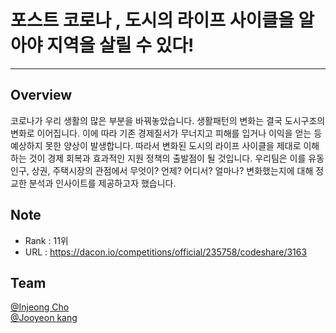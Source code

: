 # 포스트 코로나 , 도시의 라이프 사이클을 알아야 지역을 살릴 수 있다!  

---

## Overview  
코로나가 우리 생활의 많은 부분을 바꿔놓았습니다. 생활패턴의 변화는 결국 도시구조의 변화로 이어집니다. 이에 따라 기존 경제질서가 무너지고 피해를 입거나 이익을 얻는 등 예상하지 못한 양상이 발생합니다. 따라서 변화된 도시의 라이프 사이클을 제대로 이해하는 것이 경제 회복과 효과적인 지원 정책의 출발점이 될 것입니다. 우리팀은 이를 유동인구, 상권, 주택시장의 관점에서 무엇이? 언제? 어디서? 얼마나? 변화했는지에 대해 정교한 분석과 인사이트를 제공하고자 했습니다.  

## Note  
- Rank : 11위  
- URL : https://dacon.io/competitions/official/235758/codeshare/3163  

## Team  
[@Injeong Cho](https://github.com/choinjeong)  
[@Jooyeon kang]()  



